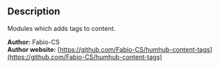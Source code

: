 ## Description

Modules which adds tags to content.

__Author:__ Fabio-CS  
__Author website:__ [https://github.com/Fabio-CS/humhub-content-tags](https://github.com/Fabio-CS/humhub-content-tags)